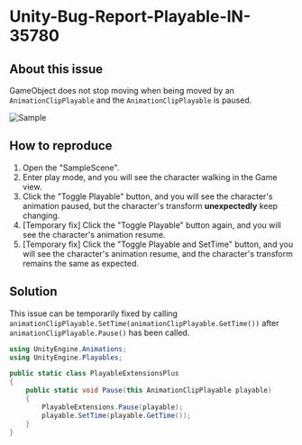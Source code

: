 # Unity-Bug-Report-Playable-IN-35780

## About this issue

GameObject does not stop moving when being moved by an `AnimationClipPlayable` and the `AnimationClipPlayable` is paused.

![Sample](./imgs~/img_sample.gif)

## How to reproduce

1. Open the "SampleScene".
2. Enter play mode, and you will see the character walking in the Game view.
3. Click the "Toggle Playable" button, and you will see the character's animation paused, but the character's transform **unexpectedly** keep changing.
4. [Temporary fix] Click the "Toggle Playable" button again, and you will see the character's animation resume.
5. [Temporary fix] Click the "Toggle Playable and SetTime" button, and you will see the character's animation resume, and the character's transform remains the same as expected.

## Solution

This issue can be temporarily fixed by calling `animationClipPlayable.SetTime(animationClipPlayable.GetTime())`
after `animationClipPlayable.Pause()` has been called.

```csharp
using UnityEngine.Animations;
using UnityEngine.Playables;

public static class PlayableExtensionsPlus
{
    public static void Pause(this AnimationClipPlayable playable)
    {
        PlayableExtensions.Pause(playable);
        playable.SetTime(playable.GetTime());
    }
}
```
